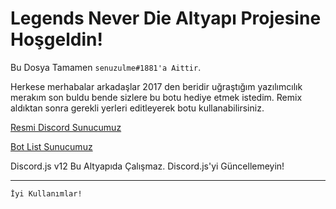 Legends Never Die Altyapı Projesine Hoşgeldin!
=================
 Bu Dosya Tamamen `senuzulme#1881'a Aittir`. 
 
 Herkese merhabalar arkadaşlar 2017 den beridir uğraştığım yazılımcılık merakım son buldu bende sizlere bu botu hediye etmek istedim. 
Remix aldıktan sonra gerekli yerleri editleyerek botu kullanabilirsiniz.

[Resmi Discord Sunucumuz](https://discord.gg/EKjSRYn)

[Bot List Sunucumuz](https://discord.gg/UYHh6fH)


Discord.js v12 Bu Altyapıda Çalışmaz. Discord.js'yi Güncellemeyin!

-------------------

`İyi Kullanımlar!`